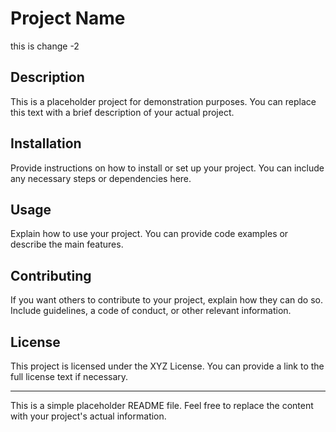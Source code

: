 # Project Name

this is change -2
## Description

This is a placeholder project for demonstration purposes. You can replace this text with a brief description of your actual project.

## Installation

Provide instructions on how to install or set up your project. You can include any necessary steps or dependencies here.

## Usage

Explain how to use your project. You can provide code examples or describe the main features.

## Contributing

If you want others to contribute to your project, explain how they can do so. Include guidelines, a code of conduct, or other relevant information.

## License

This project is licensed under the XYZ License. You can provide a link to the full license text if necessary.

---

This is a simple placeholder README file. Feel free to replace the content with your project's actual information.

